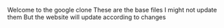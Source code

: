  Welcome to the google clone
These are the base files
I might not update them
But the website will update according to changes
